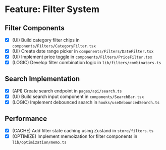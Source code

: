 # Feature: Filter System

## Filter Components
- [x] (UI) Build category filter chips in `components/Filters/CategoryFilter.tsx`
- [x] (UI) Create date range picker in `components/Filters/DateFilter.tsx`
- [x] (UI) Implement price toggle in `components/Filters/PriceFilter.tsx`
- [x] (LOGIC) Develop filter combination logic in `lib/filters/combinators.ts`

## Search Implementation
- [x] (API) Create search endpoint in `pages/api/search.ts`
- [x] (UI) Build search input component in `components/SearchBar.tsx`
- [x] (LOGIC) Implement debounced search in `hooks/useDebouncedSearch.ts`

## Performance
- [x] (CACHE) Add filter state caching using Zustand in `store/filters.ts`
- [x] (OPTIMIZE) Implement memoization for filter components in `lib/optimization/memo.ts`